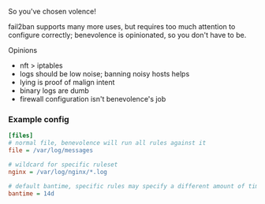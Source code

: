 So you've chosen volence!

fail2ban supports many more uses, but requires too much attention to configure
correctly; benevolence is opinionated, so you don't have to be.

Opinions
* nft > iptables
* logs should be low noise; banning noisy hosts helps
* lying is proof of malign intent
* binary logs are dumb
* firewall configuration isn't benevolence's job


### Example config

```ini
[files]
# normal file, benevolence will run all rules against it
file = /var/log/messages

# wildcard for specific ruleset
nginx = /var/log/nginx/*.log

# default bantime, specific rules may specify a different amount of time
bantime = 14d
```
